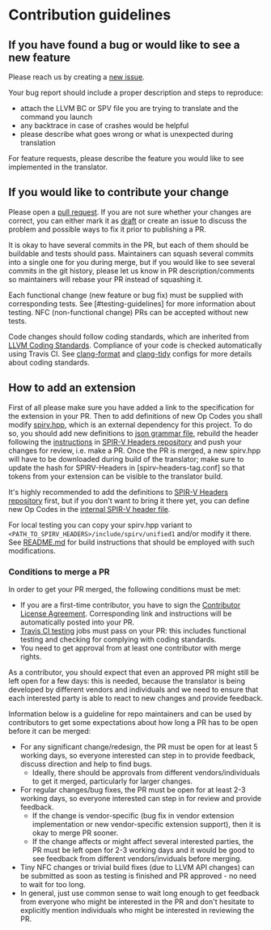 # Contribution guidelines

## If you have found a bug or would like to see a new feature

Please reach us by creating a [new issue].

Your bug report should include a proper description and steps to reproduce:
- attach the LLVM BC or SPV file you are trying to translate and the command you
  launch
- any backtrace in case of crashes would be helpful
- please describe what goes wrong or what is unexpected during translation

For feature requests, please describe the feature you would like to see
implemented in the translator.

[new issue]: https://github.com/KhronosGroup/SPIRV-LLVM-Translator/issues/new

## If you would like to contribute your change

Please open a [pull request]. If you are not sure whether your changes are
correct, you can either mark it as [draft] or create an issue to discuss the
problem and possible ways to fix it prior to publishing a PR.

It is okay to have several commits in the PR, but each of them should be
buildable and tests should pass. Maintainers can squash several commits
into a single one for you during merge, but if you would like to see several
commits in the git history, please let us know in PR description/comments so
maintainers will rebase your PR instead of squashing it.

Each functional change (new feature or bug fix) must be supplied with
corresponding tests. See [#testing-guidelines] for more information about
testing. NFC (non-functional change) PRs can be accepted without new tests.

Code changes should follow coding standards, which are inherited from [LLVM
Coding Standards]. Compliance of your code is checked automatically using
Travis CI. See [clang-format] and [clang-tidy] configs for more details about
coding standards.

## How to add an extension

First of all please make sure you have added a link to the
specification for the extension in your PR. Then to add definitions of
new Op Codes you shall modify [spirv.hpp], which is an external
dependency for this project. To do so, you should add new definitions
to [json grammar file], rebuild the header following the
[instructions] in [SPIR-V Headers repository] and push your changes
for review, i.e. make a PR. Once the PR is merged, a new spirv.hpp
will have to be downloaded during build of the translator; make sure
to update the hash for SPIRV-Headers in [spirv-headers-tag.conf]
so that tokens from your extension can be visible to the translator
build.

It's highly recommended to add the definitions to [SPIR-V Headers repository]
first, but if you don't want to bring it there yet, you can define new Op Codes
in the [internal SPIR-V header file].

For local testing you can copy your spirv.hpp variant to
`<PATH_TO_SPIRV_HEADERS>/include/spirv/unified1` and/or modify it
there. See [README.md](README.md#configuring-spir-v-headers) for build
instructions that should be employed with such modifications.

### Conditions to merge a PR

In order to get your PR merged, the following conditions must be met:
- If you are a first-time contributor, you have to sign the
  [Contributor License Agreement]. Corresponding link and instructions will be
  automatically posted into your PR.
- [Travis CI testing] jobs must pass on your PR: this includes functional
  testing and checking for complying with coding standards.
- You need to get approval from at least one contributor with merge rights.

As a contributor, you should expect that even an approved PR might still be left
open for a few days: this is needed, because the translator is being developed
by different vendors and individuals and we need to ensure that each interested
party is able to react to new changes and provide feedback.

Information below is a guideline for repo maintainers and can be used by
contributors to get some expectations about how long a PR has to be open before
it can be merged:
- For any significant change/redesign, the PR must be open for at least 5
  working days, so everyone interested can step in to provide feedback, discuss
  direction and help to find bugs.
  - Ideally, there should be approvals from different vendors/individuals to get
    it merged, particularly for larger changes.
- For regular changes/bug fixes, the PR must be open for at least 2-3 working
  days, so everyone interested can step in for review and provide feedback.
  - If the change is vendor-specific (bug fix in vendor extension implementation
    or new vendor-specific extension support), then it is okay to merge PR
    sooner.
  - If the change affects or might affect several interested parties, the PR
    must be left open for 2-3 working days and it would be good to see feedback
    from different vendors/inviduals before merging.
- Tiny NFC changes or trivial build fixes (due to LLVM API changes) can be
  submitted as soon as testing is finished and PR approved - no need to wait for
  too long.
- In general, just use common sense to wait long enough to get feedback from
  everyone who might be interested in the PR and don't hesitate to explicitly
  mention individuals who might be interested in reviewing the PR.

[pull request]: https://github.com/KhronosGroup/SPIRV-LLVM-Translator/pulls
[draft]: https://docs.github.com/en/github/collaborating-with-issues-and-pull-requests/about-pull-requests#draft-pull-requests
[LLVM Coding Standards]: https://llvm.org/docs/CodingStandards.html
[clang-format]: [.clang-format]
[clang-tidy]: [.clang-tidy]
[spirv.hpp]: https://github.com/KhronosGroup/SPIRV-Headers/blob/master/include/spirv/unified1/spirv.hpp
[json grammar file]: https://github.com/KhronosGroup/SPIRV-Headers/blob/master/include/spirv/unified1/spirv.core.grammar.json
[instructions]: https://github.com/KhronosGroup/SPIRV-Headers#generating-headers-from-the-json-grammar-for-the-spir-v-core-instruction-set
[SPIR-V Headers repository]: https://github.com/KhronosGroup/SPIRV-Headers
[internal SPIR-V header file]: https://github.com/KhronosGroup/SPIRV-LLVM-Translator/blob/master/lib/SPIRV/libSPIRV/spirv_internal.hpp
[Contributor License Agreement]: https://cla-assistant.io/KhronosGroup/SPIRV-LLVM-Translator
[Travis CI testing]: https://travis-ci.org/KhronosGroup/SPIRV-LLVM-Translator
